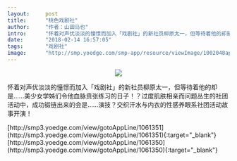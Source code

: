 ```yaml
---
layout:     post
title:      "桃色戏剧社"
author:     "作者：山田马也"
intro:      "怀着对声优淡淡的憧憬而加入「戏剧社」的新社员柳原太一，但等待着他的却是……美少女学姊们令他血脉贲张练习的日子！？过度肌肤相亲而问题丛生的社团活动中，成功锻链出来的会是……演技？交织汗水与内衣的性感养眼系社团活动故事开演！"
date:       "2018-02-14 16:57:05"
tags:       "戏剧社"
image:      "http://smp.yoedge.com/smp-app/resource/viewImage/1002048appline.png"
---
```

<div style="text-align: center">
<p><img src="http://smp.yoedge.com/smp-app/resource/viewImage/1002048appline.png"/></p>
</div>
<p class="post-meta">
<span>怀着对声优淡淡的憧憬而加入「戏剧社」的新社员柳原太一，但等待着他的却是……美少女学姊们令他血脉贲张练习的日子！？过度肌肤相亲而问题丛生的社团活动中，成功锻链出来的会是……演技？交织汗水与内衣的性感养眼系社团活动故事开演！</span>
</p>
[http://smp3.yoedge.com/view/gotoAppLine/1061351](http://smp3.yoedge.com/view/gotoAppLine/1061351){:target="_blank"}
[http://smp3.yoedge.com/view/gotoAppLine/1061350](http://smp3.yoedge.com/view/gotoAppLine/1061350){:target="_blank"}


